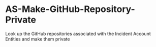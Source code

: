 # AS-Make-GitHub-Repository-Private
Look up the GitHub repositories associated with the Incident Account Entities and make them private
